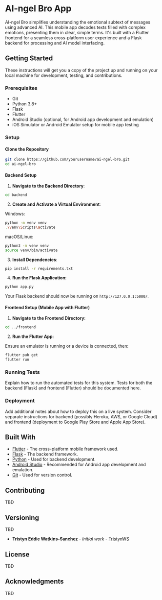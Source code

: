 # AI-ngel Bro App

AI-ngel Bro simplifies understanding the emotional subtext of messages using advanced AI. This mobile app decodes texts filled with complex emotions, presenting them in clear, simple terms. It's built with a Flutter frontend for a seamless cross-platform user experience and a Flask backend for processing and AI model interfacing.

## Getting Started

These instructions will get you a copy of the project up and running on your local machine for development, testing, and contributions.

### Prerequisites

- Git
- Python 3.8+
- Flask
- Flutter
- Android Studio (optional, for Android app development and emulation)
- iOS Simulator or Android Emulator setup for mobile app testing

### Setup

#### Clone the Repository

```bash
git clone https://github.com/yourusername/ai-ngel-bro.git
cd ai-ngel-bro
```

#### Backend Setup

1. **Navigate to the Backend Directory**:

```bash
cd backend
```

2. **Create and Activate a Virtual Environment**:

Windows:

```bash
python -m venv venv
.\venv\Scripts\activate
```

macOS/Linux:

```bash
python3 -m venv venv
source venv/bin/activate
```

3. **Install Dependencies**:

```bash
pip install -r requirements.txt
```

4. **Run the Flask Application**:

```bash
python app.py
```

Your Flask backend should now be running on `http://127.0.0.1:5000/`.

#### Frontend Setup (Mobile App with Flutter)

1. **Navigate to the Frontend Directory**:

```bash
cd ../frontend
```

2. **Run the Flutter App**:

Ensure an emulator is running or a device is connected, then:

```bash
flutter pub get
flutter run
```

### Running Tests

Explain how to run the automated tests for this system. Tests for both the backend (Flask) and frontend (Flutter) should be documented here.

### Deployment

Add additional notes about how to deploy this on a live system. Consider separate instructions for backend (possibly Heroku, AWS, or Google Cloud) and frontend (deployment to Google Play Store and Apple App Store).

## Built With

- [Flutter](https://flutter.dev/) - The cross-platform mobile framework used.
- [Flask](https://flask.palletsprojects.com/) - The backend framework.
- [Python](https://www.python.org/) - Used for backend development.
- [Android Studio](https://developer.android.com/studio) - Recommended for Android app development and emulation.
- [Git](https://git-scm.com/) - Used for version control.

## Contributing

TBD

## Versioning

TBD

- **Tristyn Eddie Watkins-Sanchez** - *Initial work* - [TristynWS](https://github.com/TristynWS)

## License

TBD

## Acknowledgments

TBD 
